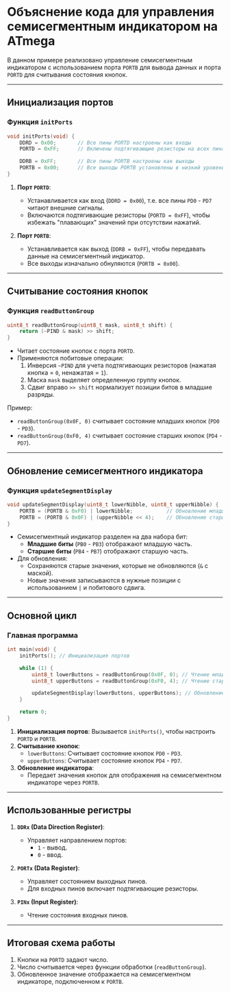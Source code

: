 # Объяснение кода для управления семисегментным индикатором на ATmega

В данном примере реализовано управление семисегментным индикатором с использованием порта `PORTB` для вывода данных и порта `PORTD` для считывания состояния кнопок.

---

## Инициализация портов

### Функция `initPorts`
```c
void initPorts(void) {
    DDRD = 0x00;       // Все пины PORTD настроены как входы
    PORTD = 0xFF;      // Включены подтягивающие резисторы на всех пинах PORTD

    DDRB = 0xFF;       // Все пины PORTB настроены как выходы
    PORTB = 0x00;      // Все выходы PORTB установлены в низкий уровень
}
```

1. **Порт `PORTD`**:
    - Устанавливается как вход (`DDRD = 0x00`), т.е. все пины `PD0` - `PD7` читают внешние сигналы.
    - Включаются подтягивающие резисторы (`PORTD = 0xFF`), чтобы избежать "плавающих" значений при отсутствии нажатий.

2. **Порт `PORTB`**:
    - Устанавливается как выход (`DDRB = 0xFF`), чтобы передавать данные на семисегментный индикатор.
    - Все выходы изначально обнуляются (`PORTB = 0x00`).

---

## Считывание состояния кнопок

### Функция `readButtonGroup`
```c
uint8_t readButtonGroup(uint8_t mask, uint8_t shift) {
    return (~PIND & mask) >> shift;
}
```

- Читает состояние кнопок с порта `PORTD`.
- Применяются побитовые операции:
    1. Инверсия `~PIND` для учета подтягивающих резисторов (нажатая кнопка = `0`, ненажатая = `1`).
    2. Маска `mask` выделяет определенную группу кнопок.
    3. Сдвиг вправо `>> shift` нормализует позиции битов в младшие разряды.

Пример:
- `readButtonGroup(0x0F, 0)` считывает состояние младших кнопок (`PD0` - `PD3`).
- `readButtonGroup(0xF0, 4)` считывает состояние старших кнопок (`PD4` - `PD7`).

---

## Обновление семисегментного индикатора

### Функция `updateSegmentDisplay`
```c
void updateSegmentDisplay(uint8_t lowerNibble, uint8_t upperNibble) {
    PORTB = (PORTB & 0xF0) | lowerNibble;           // Обновление младших 4 бит (PB0 - PB3)
    PORTB = (PORTB & 0x0F) | (upperNibble << 4);    // Обновление старших 4 бит (PB4 - PB7)
}
```

- Семисегментный индикатор разделен на два набора бит:
    - **Младшие биты** (`PB0` - `PB3`) отображают младшую часть.
    - **Старшие биты** (`PB4` - `PB7`) отображают старшую часть.
- Для обновления:
    - Сохраняются старые значения, которые не обновляются (`&` с маской).
    - Новые значения записываются в нужные позиции с использованием `|` и побитового сдвига.

---

## Основной цикл

### Главная программа
```c
int main(void) {
    initPorts(); // Инициализация портов

    while (1) {
        uint8_t lowerButtons = readButtonGroup(0x0F, 0); // Чтение младших кнопок
        uint8_t upperButtons = readButtonGroup(0xF0, 4); // Чтение старших кнопок

        updateSegmentDisplay(lowerButtons, upperButtons); // Обновление индикатора
    }

    return 0;
}
```

1. **Инициализация портов**: Вызывается `initPorts()`, чтобы настроить `PORTD` и `PORTB`.
2. **Считывание кнопок**:
    - `lowerButtons`: Считывает состояние кнопок `PD0` - `PD3`.
    - `upperButtons`: Считывает состояние кнопок `PD4` - `PD7`.
3. **Обновление индикатора**:
    - Передает значения кнопок для отображения на семисегментном индикаторе через `PORTB`.

---

## Использованные регистры

1. **`DDRx` (Data Direction Register)**:
    - Управляет направлением портов:
        - `1` - вывод.
        - `0` - ввод.

2. **`PORTx` (Data Register)**:
    - Управляет состоянием выходных пинов.
    - Для входных пинов включает подтягивающие резисторы.

3. **`PINx` (Input Register)**:
    - Чтение состояния входных пинов.

---

## Итоговая схема работы

1. Кнопки на `PORTD` задают число.
2. Число считывается через функции обработки (`readButtonGroup`).
3. Обновленное значение отображается на семисегментном индикаторе, подключенном к `PORTB`.
